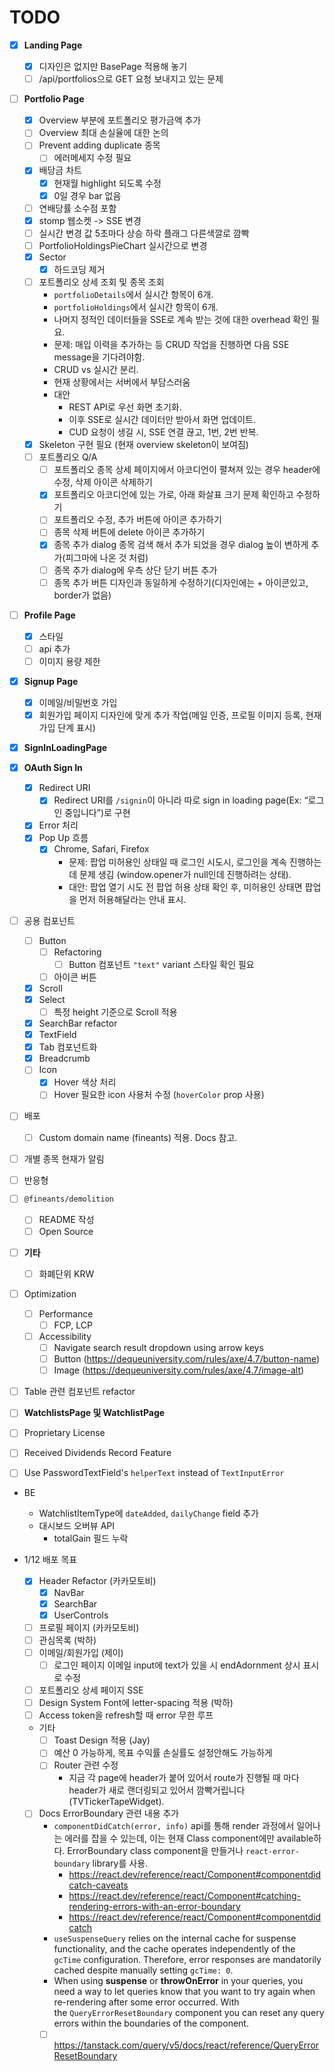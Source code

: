 # TODO

- [x] **Landing Page**
	- [x] 디자인은 없지만 BasePage 적용해 놓기
	- [ ] /api/portfolios으로 GET 요청 보내지고 있는 문제

- [ ] **Portfolio Page**
	- [x] Overview 부분에 포트폴리오 평가금액 추가
	- [ ] Overview 최대 손실율에 대한 논의
	- [ ] Prevent adding duplicate 종목
		- [ ] 에러메세지 수정 필요
	- [x] 배당금 차트
		- [x] 현재월 highlight 되도록 수정
		- [x] 0일 경우 bar 없음
	- [ ] 연배당률 소수점 포함
	- [x] stomp 웹소켓 -> SSE 변경
	- [ ] 실시간 변경 값 5초마다 상승 하락 플래그 다른색깔로 깜빡
	- [ ] PortfolioHoldingsPieChart 실시간으로 변경
	- [x] Sector
		- [x] 하드코딩 제거
	- [ ] 포트폴리오 상세 조회 및 종목 조회
		- `portfolioDetails`에서 실시간 항목이 6개.
		- `portfolioHoldings`에서 실시간 항목이 6개.
		- 나머지 정적인 데이터들을 SSE로 계속 받는 것에 대한 overhead 확인 필요.
		- 문제: 매입 이력을 추가하는 등 CRUD 작업을 진행하면 다음 SSE message을 기다려야함.
		- CRUD vs 실시간 분리.
		- 현재 상황에서는 서버에서 부담스러움
		- 대안
			- REST API로 우선 화면 초기화.
			- 이후 SSE로 실시간 데이터만 받아서 화면 업데이트.
			- CUD 요청이 생길 시, SSE 연결 끊고, 1번, 2번 반복.
	- [x] Skeleton 구현 필요 (현재 overview skeleton이 보여짐)
	- [ ] 포트폴리오 Q/A
		- [ ] 포트폴리오 종목 상세 페이지에서 아코디언이 펼쳐져 있는 경우 header에 수정, 삭제 아이콘 삭제하기
		- [x] 포트폴리오 아코디언에 있는 가로, 아래 화살표 크기 문제 확인하고 수정하기
		- [ ] 포트폴리오 수정, 추가 버튼에 아이콘 추가하기
		- [ ] 종목 삭제 버튼에 delete 아이콘 추가하기
		- [x] 종목 추가 dialog 종목 검색 해서 추가 되었을 경우 dialog 높이 변하게 추가(피그마에 나온 것 처럼)
		- [ ] 종목 추가 dialog에 우측 상단 닫기 버튼 추가
		- [ ] 종목 추가 버튼 디자인과 동일하게 수정하기(디자인에는 + 아이콘있고, border가 없음)

- [ ] **Profile Page**
	- [x] 스타일
	- [ ] api 추가
	- [ ] 이미지 용량 제한

- [x] **Signup Page**
	- [x] 이메일/비밀번호 가입
	- [x] 회원가입 페이지 디자인에 맞게 추가 작업(메일 인증, 프로필 이미지 등록, 현재 가입 단계 표시)

- [x] **SignInLoadingPage**

- [x] **OAuth Sign In**
  - [x] Redirect URI
	- [x] Redirect URI를 `/signin`이 아니라 따로 sign in loading page(Ex: “로그인 중입니다”)로 구현
  - [x] Error 처리
  - [x] Pop Up 흐름
	- [x] Chrome, Safari, Firefox
	  - 문제: 팝업 미허용인 상태일 때 로그인 시도시, 로그인을 계속 진행하는데 문제 생김 (window.opener가 null인데 진행하려는 상태).
	  - 대안: 팝업 열기 시도 전 팝업 허용 상태 확인 후, 미허용인 상태면 팝업을 먼저 허용해달라는 안내 표시.

- [ ] 공용 컴포넌트
	- [ ] Button
		- [ ] Refactoring
			- [ ] Button 컴포넌트 `"text"` variant 스타일 확인 필요
		- [ ] 아이콘 버튼
	- [x] Scroll
	- [x] Select
		- [ ] 특정 height 기준으로 Scroll 적용
	- [x] SearchBar refactor
	- [x] TextField
	- [x] Tab 컴포넌트화
	- [x] Breadcrumb
	- [ ] Icon
		- [x] Hover 색상 처리
		- [ ] Hover 필요한 icon 사용처 수정 (`hoverColor` prop 사용)

- [ ] 배포
	- [ ] Custom domain name (fineants) 적용. Docs 참고.

- [ ] 개별 종목 현재가 알림

- [ ] 반응형

- [ ] `@fineants/demolition`
	- [ ] README 작성
	- [ ] Open Source

- [ ] **기타**
	- [ ] 화폐단위 KRW

- [ ] Optimization
	- [ ] Performance
		- [ ] FCP, LCP
	- [ ] Accessibility
		- [ ] Navigate search result dropdown using arrow keys
		- [ ] Button (https://dequeuniversity.com/rules/axe/4.7/button-name)
		- [ ] Image (https://dequeuniversity.com/rules/axe/4.7/image-alt)

- [ ] Table 관련 컴포넌트 refactor

- [ ] **WatchlistsPage 및 WatchlistPage**

- [ ] Proprietary License

- [ ] Received Dividends Record Feature

- [ ] Use PasswordTextField's `helperText` instead of `TextInputError`

- BE
	- WatchlistItemType에 `dateAdded`, `dailyChange` field 추가
	- 대시보드 오버뷰 API 
		- totalGain 필드 누락

- 1/12 배포 목표
	- [x] Header Refactor (카카모토비)
		- [x] NavBar
		- [x] SearchBar
		- [x] UserControls
	- [ ] 프로필 페이지 (카카모토비)
	- [ ] 관심목록 (박하)
	- [ ] 이메일/회원가입 (제이)
		- [ ] 로그인 페이지 이메일 input에 text가 있을 시 endAdornment 상시 표시로 수정
	- [ ] 포트폴리오 상세 페이지 SSE
	- [ ] Design System Font에 letter-spacing 적용 (박하)
	- [ ] Access token을 refresh할 때 error 무한 루프
	- 기타
		- [ ] Toast Design 적용 (Jay)
		- [ ] 예산 0 가능하게, 목표 수익률 손실률도 설정안해도 가능하게
		- [ ] Router 관련 수정
			- 지금 각 page에 header가 붙어 있어서 route가 진행될 때 마다 header가 새로 랜더링되고 있어서 깜빡거립니다 (TVTickerTapeWidget).
	- [ ] Docs ErrorBoundary 관련 내용 추가
		- `componentDidCatch(error, info)` api를 통해 render 과정에서 일어나는 에러를 잡을 수 있는데, 이는 현재 Class component에만 available하다. ErrorBoundary class component을 만들거나 `react-error-boundary` library를 사용.
			- https://react.dev/reference/react/Component#componentdidcatch-caveats
			- https://react.dev/reference/react/Component#catching-rendering-errors-with-an-error-boundary
			- https://react.dev/reference/react/Component#componentdidcatch
		- `useSuspenseQuery` relies on the internal cache for suspense functionality, and the cache operates independently of the `gcTime` configuration. Therefore, error responses are mandatorily cached despite manually setting `gcTime: 0`.
		- When using **suspense** or **throwOnError** in your queries, you need a way to let queries know that you want to try again when re-rendering after some error occurred. With the `QueryErrorResetBoundary` component you can reset any query errors within the boundaries of the component.
		- [ ] https://tanstack.com/query/v5/docs/react/reference/QueryErrorResetBoundary